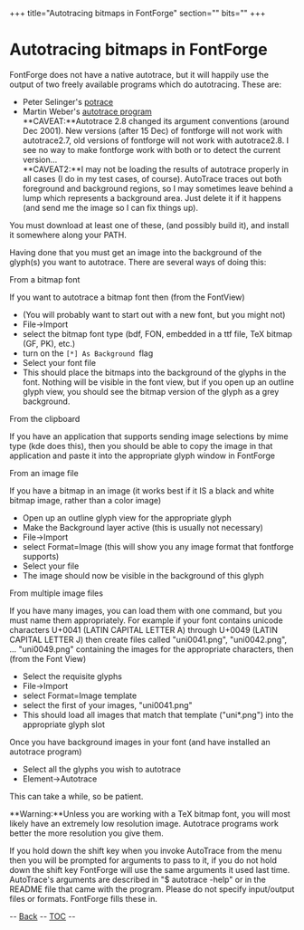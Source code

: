+++
title="Autotracing bitmaps in FontForge"
section=""
bits=""
+++


Autotracing bitmaps in FontForge
================================

FontForge does not have a native autotrace, but it will happily use the
output of two freely available programs which do autotracing. These are:

-   Peter Selinger's [potrace](http://potrace.sf.net/)
-   Martin Weber's [autotrace
    program](http://sourceforge.net/projects/autotrace/)\
     **CAVEAT:**Autotrace 2.8 changed its argument conventions (around
    Dec 2001). New versions (after 15 Dec) of fontforge will not work
    with autotrace2.7, old versions of fontforge will not work with
    autotrace2.8. I see no way to make fontforge work with both or to
    detect the current version...\
     **CAVEAT2:**I may not be loading the results of autotrace properly
    in all cases (I do in my test cases, of course). AutoTrace traces
    out both foreground and background regions, so I may sometimes leave
    behind a lump which represents a background area. Just delete it if
    it happens (and send me the image so I can fix things up).

You must download at least one of these, (and possibly build it), and
install it somewhere along your PATH.

Having done that you must get an image into the background of the
glyph(s) you want to autotrace. There are several ways of doing this:

From a bitmap font

If you want to autotrace a bitmap font then (from the FontView)

-   (You will probably want to start out with a new font, but you might
    not)
-   File-\>Import
-   select the bitmap font type (bdf, FON, embedded in a ttf file, TeX
    bitmap (GF, PK), etc.)
-   turn on the `[*] As Background `flag
-   Select your font file
-   This should place the bitmaps into the background of the glyphs in
    the font. Nothing will be visible in the font view, but if you open
    up an outline glyph view, you should see the bitmap version of the
    glyph as a grey background.

From the clipboard

If you have an application that supports sending image selections by
mime type (kde does this), then you should be able to copy the image in
that application and paste it into the appropriate glyph window in
FontForge

From an image file

If you have a bitmap in an image (it works best if it IS a black and
white bitmap image, rather than a color image)

-   Open up an outline glyph view for the appropriate glyph
-   Make the Background layer active (this is usually not necessary)
-   File-\>Import
-   select Format=Image (this will show you any image format that
    fontforge supports)
-   Select your file
-   The image should now be visible in the background of this glyph

From multiple image files

If you have many images, you can load them with one command, but you
must name them appropriately. For example if your font contains unicode
characters U+0041 (LATIN CAPITAL LETTER A) through U+0049 (LATIN CAPITAL
LETTER J) then create files called "uni0041.png", "uni0042.png", ...
"uni0049.png" containing the images for the appropriate characters, then
(from the Font View)

-   Select the requisite glyphs
-   File-\>Import
-   select Format=Image template
-   select the first of your images, "uni0041.png"
-   This should load all images that match that template ("uni\*.png")
    into the appropriate glyph slot

Once you have background images in your font (and have installed an
autotrace program)

-   Select all the glyphs you wish to autotrace
-   Element-\>Autotrace

This can take a while, so be patient.

**Warning:**Unless you are working with a TeX bitmap font, you will most
likely have an extremely low resolution image. Autotrace programs work
better the more resolution you give them.

If you hold down the shift key when you invoke AutoTrace from the menu
then you will be prompted for arguments to pass to it, if you do not
hold down the shift key FontForge will use the same arguments it used
last time. AutoTrace's arguments are described in "\$ autotrace -help"
or in the README file that came with the program. Please do not specify
input/output files or formats. FontForge fills these in.

-- [Back](elementmenu.html#AutoTrace) -- [TOC](overview.html) --

